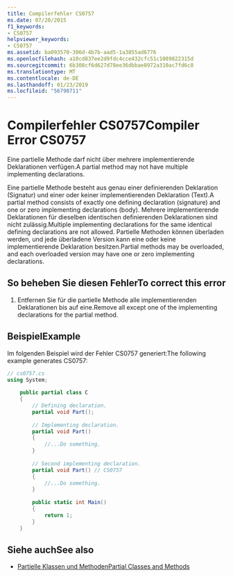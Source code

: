 ```yaml
---
title: Compilerfehler CS0757
ms.date: 07/20/2015
f1_keywords:
- CS0757
helpviewer_keywords:
- CS0757
ms.assetid: ba093570-306d-4b7b-aad5-1a3855ad6776
ms.openlocfilehash: a10cd837ee2d9fdc4cce432cfc51c1089822315d
ms.sourcegitcommit: 6b308cf6d627d78ee36dbbae8972a310ac7fd6c8
ms.translationtype: MT
ms.contentlocale: de-DE
ms.lasthandoff: 01/23/2019
ms.locfileid: "56798711"
---
```

# <a name="compiler-error-cs0757"></a><span data-ttu-id="6a9d5-102">Compilerfehler CS0757</span><span class="sxs-lookup"><span data-stu-id="6a9d5-102">Compiler Error CS0757</span></span>
<span data-ttu-id="6a9d5-103">Eine partielle Methode darf nicht über mehrere implementierende Deklarationen verfügen.</span><span class="sxs-lookup"><span data-stu-id="6a9d5-103">A partial method may not have multiple implementing declarations.</span></span>  
  
 <span data-ttu-id="6a9d5-104">Eine partielle Methode besteht aus genau einer definierenden Deklaration (Signatur) und einer oder keiner implementierenden Deklaration (Text).</span><span class="sxs-lookup"><span data-stu-id="6a9d5-104">A partial method consists of exactly one defining declaration (signature) and one or zero implementing declarations (body).</span></span> <span data-ttu-id="6a9d5-105">Mehrere implementierende Deklarationen für dieselben identischen definierenden Deklarationen sind nicht zulässig.</span><span class="sxs-lookup"><span data-stu-id="6a9d5-105">Multiple implementing declarations for the same identical defining declarations are not allowed.</span></span> <span data-ttu-id="6a9d5-106">Partielle Methoden können überladen werden, und jede überladene Version kann eine oder keine implementierende Deklaration besitzen.</span><span class="sxs-lookup"><span data-stu-id="6a9d5-106">Partial methods may be overloaded, and each overloaded version may have one or zero implementing declarations.</span></span>  
  
## <a name="to-correct-this-error"></a><span data-ttu-id="6a9d5-107">So beheben Sie diesen Fehler</span><span class="sxs-lookup"><span data-stu-id="6a9d5-107">To correct this error</span></span>  
  
1.  <span data-ttu-id="6a9d5-108">Entfernen Sie für die partielle Methode alle implementierenden Deklarationen bis auf eine.</span><span class="sxs-lookup"><span data-stu-id="6a9d5-108">Remove all except one of the implementing declarations for the partial method.</span></span>  
  
## <a name="example"></a><span data-ttu-id="6a9d5-109">Beispiel</span><span class="sxs-lookup"><span data-stu-id="6a9d5-109">Example</span></span>  
 <span data-ttu-id="6a9d5-110">Im folgenden Beispiel wird der Fehler CS0757 generiert:</span><span class="sxs-lookup"><span data-stu-id="6a9d5-110">The following example generates CS0757:</span></span>  
  
```csharp  
// cs0757.cs  
using System;  
  
    public partial class C  
    {  
        // Defining declaration.  
        partial void Part();  
  
        // Implementing declaration.  
        partial void Part()  
        {  
            //...Do something.  
        }  
  
        // Second implementing declaration.  
        partial void Part() // CS0757  
        {  
            //...Do something.  
        }  
  
        public static int Main()  
        {  
            return 1;  
        }  
    }  
```  
  
## <a name="see-also"></a><span data-ttu-id="6a9d5-111">Siehe auch</span><span class="sxs-lookup"><span data-stu-id="6a9d5-111">See also</span></span>

- [<span data-ttu-id="6a9d5-112">Partielle Klassen und Methoden</span><span class="sxs-lookup"><span data-stu-id="6a9d5-112">Partial Classes and Methods</span></span>](../../csharp/programming-guide/classes-and-structs/partial-classes-and-methods.md)
